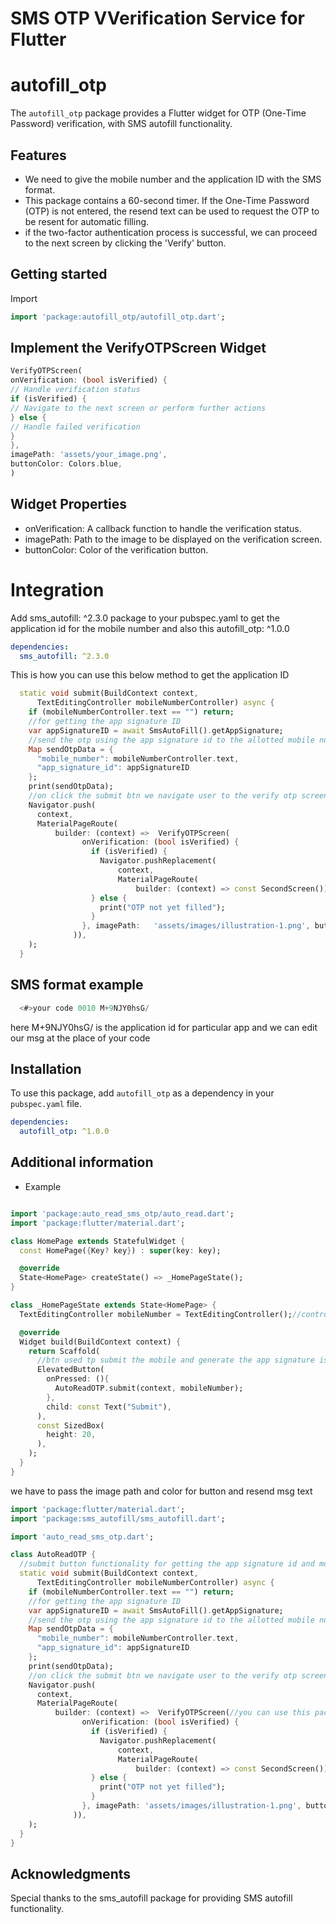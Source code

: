 # SMS OTP VVerification Service for Flutter
# autofill_otp
The `autofill_otp` package provides a Flutter widget for OTP (One-Time Password) verification, with SMS autofill functionality.

## Features

- We need to give the mobile number and the application ID with the SMS format.
- This package contains a 60-second timer. If the One-Time Password (OTP) is not entered,
  the resend text can be used to request the OTP to be resent for automatic filling.
- if the two-factor authentication process is successful, we can proceed to the next screen by clicking the 'Verify' button.

## Getting started
Import

```dart
import 'package:autofill_otp/autofill_otp.dart';
```

## Implement the VerifyOTPScreen Widget
```dart
VerifyOTPScreen(
onVerification: (bool isVerified) {
// Handle verification status
if (isVerified) {
// Navigate to the next screen or perform further actions
} else {
// Handle failed verification
}
},
imagePath: 'assets/your_image.png',
buttonColor: Colors.blue,
)
```
## Widget Properties
- onVerification: A callback function to handle the verification status.
- imagePath: Path to the image to be displayed on the verification screen.
- buttonColor: Color of the verification button.

# Integration
Add sms_autofill: ^2.3.0 package to your pubspec.yaml to get the application id for the mobile number and also this  autofill_otp: ^1.0.0

```yaml
dependencies:
  sms_autofill: ^2.3.0
```
This is how you can use this below method to get the application ID
```dart
  static void submit(BuildContext context,
      TextEditingController mobileNumberController) async {
    if (mobileNumberController.text == "") return;
    //for getting the app signature ID
    var appSignatureID = await SmsAutoFill().getAppSignature;
    //send the otp using the app signature id to the allotted mobile number
    Map sendOtpData = {
      "mobile_number": mobileNumberController.text,
      "app_signature_id": appSignatureID
    };
    print(sendOtpData);
    //on click the submit btn we navigate user to the verify otp screen
    Navigator.push(
      context,
      MaterialPageRoute(
          builder: (context) =>  VerifyOTPScreen(
                onVerification: (bool isVerified) {
                  if (isVerified) {
                    Navigator.pushReplacement(
                        context,
                        MaterialPageRoute(
                            builder: (context) => const SecondScreen()));
                  } else {
                    print("OTP not yet filled");
                  }
                }, imagePath:   'assets/images/illustration-1.png', buttonColor: Colors.blue,
              )),
    );
  }
```

## SMS format example

```dart
  <#>your code 0010 M+9NJY0hsG/
```
here M+9NJY0hsG/ is the application id for particular app
and we can edit our msg at the place of your code

## Installation

To use this package, add `autofill_otp` as a dependency in your `pubspec.yaml` file.

```yaml
dependencies:
  autofill_otp: ^1.0.0
```

## Additional information
- Example
```dart

import 'package:auto_read_sms_otp/auto_read.dart';
import 'package:flutter/material.dart';

class HomePage extends StatefulWidget {
  const HomePage({Key? key}) : super(key: key);

  @override
  State<HomePage> createState() => _HomePageState();
}

class _HomePageState extends State<HomePage> {
  TextEditingController mobileNumber = TextEditingController();//controller for mobile number

  @override
  Widget build(BuildContext context) {
    return Scaffold(
      //btn used tp submit the mobile and generate the app signature is via the submitting method called on the click of this btn
      ElevatedButton(
        onPressed: (){
          AutoReadOTP.submit(context, mobileNumber);
        },
        child: const Text("Submit"),
      ),
      const SizedBox(
        height: 20,
      ),
    );
  }
}
```
we have to pass the image path and color for button and resend msg text

```dart
import 'package:flutter/material.dart';
import 'package:sms_autofill/sms_autofill.dart';

import 'auto_read_sms_otp.dart';

class AutoReadOTP {
  //submit button functionality for getting the app signature id and mobile number on which the otp is being sent
  static void submit(BuildContext context,
      TextEditingController mobileNumberController) async {
    if (mobileNumberController.text == "") return;
    //for getting the app signature ID
    var appSignatureID = await SmsAutoFill().getAppSignature;
    //send the otp using the app signature id to the allotted mobile number
    Map sendOtpData = {
      "mobile_number": mobileNumberController.text,
      "app_signature_id": appSignatureID
    };
    print(sendOtpData);
    //on click the submit btn we navigate user to the verify otp screen
    Navigator.push(
      context,
      MaterialPageRoute(
          builder: (context) =>  VerifyOTPScreen(//you can use this package class for otp verification
                onVerification: (bool isVerified) {
                  if (isVerified) {
                    Navigator.pushReplacement(
                        context,
                        MaterialPageRoute(
                            builder: (context) => const SecondScreen()));
                  } else {
                    print("OTP not yet filled");
                  }
                }, imagePath: 'assets/images/illustration-1.png', buttonColor: Colors.blue,
              )),
    );
  }
}
```

## Acknowledgments
Special thanks to the sms_autofill package for providing SMS autofill functionality.
